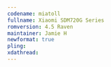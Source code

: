 ```yaml
---
codename: miatoll
fullname: Xiaomi SDM720G Series
romversion: 4.5 Raven
maintainer: Jamie H
newformat: true
pling:
xdathread:
---
```

